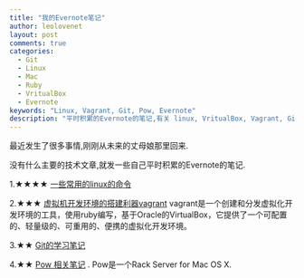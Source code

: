 ```yaml
---
title: "我的Evernote笔记"
author: leolovenet
layout: post
comments: true
categories:
  - Git
  - Linux
  - Mac
  - Ruby
  - VritualBox
  - Evernote
keywords: "Linux, Vagrant, Git, Pow, Evernote"  
description: "平时积累的Evernote的笔记,有关 linux, VritualBox, Vagrant, Git, Pow"
---
```

最近发生了很多事情,刚刚从未来的丈母娘那里回来.

没有什么主要的技术文章,就发一些自己平时积累的Evernote的笔记.

1.★★★★ [一些常用的linux的命令](https://www.evernote.com/shard/s170/sh/901e7847-78f3-4560-ae64-72825f8f5c45/b43546d281d47bbbdc745184e83f1fad)

2.★★★ [虚拟机开发环境的搭建利器vagrant](https://www.evernote.com/shard/s170/sh/d59d27d3-2341-4982-a78f-fe3d61b2d081/628d18b1f6c66b14a33cb89dc39266b2)
vagrant是一个创建和分发虚拟化开发环境的工具，使用ruby编写，基于Oracle的VirtualBox，它提供了一个可配置的、轻量级的、可重用的、便携的虚拟化开发环境。

3.★★ [Git的学习笔记](https://www.evernote.com/shard/s170/sh/5ee87faa-0c73-46a6-9cd1-7117ee8971ea/4bbf353bae719e4ef65e2b57530732a1)

4.★★ [Pow 相关笔记](https://www.evernote.com/shard/s170/sh/c6fa9447-727c-474a-b75d-4492b5764f08/cd5ee8ca706b35bbc969e5205964bbd3) .
Pow是一个Rack Server for Mac OS X.